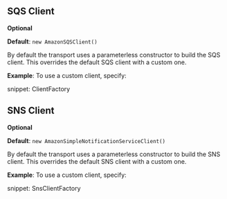 ## SQS Client

**Optional**

**Default**: `new AmazonSQSClient()`

By default the transport uses a parameterless constructor to build the SQS client. This overrides the default SQS client with a custom one.

**Example**: To use a custom client, specify:

snippet: ClientFactory

## SNS Client

**Optional**

**Default**: `new AmazonSimpleNotificationServiceClient()`

By default the transport uses a parameterless constructor to build the SNS client. This overrides the default SNS client with a custom one.

**Example**: To use a custom client, specify:

snippet: SnsClientFactory